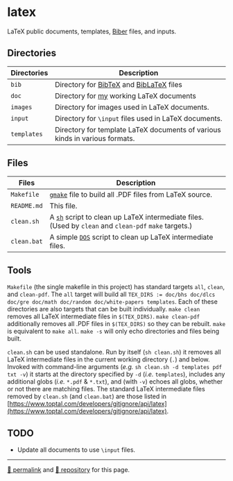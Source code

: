 # latex

LaTeX public documents, templates, [Biber](https://biblatex-biber.sourceforge.net/) files, and inputs.

## Directories

| Directories | Description |
| --- | --- |
| `bib` | Directory for [BibTeX](http://www.bibtex.org/) and [BibLaTeX](https://mirror.mwt.me/ctan/macros/latex/contrib/biblatex/doc/biblatex.pdf) files |
| `doc` | Directory for [my](https://github.com/dcpetty) working LaTeX documents |
| `images` | Directory for images used in LaTeX documents. |
| `input` | Directory for `\input` files used in LaTeX documents. |
| `templates` | Directory for template LaTeX documents of various kinds in various formats. |

## Files

| Files | Description |
| --- | --- |
| `Makefile` | [`gmake`](https://linux.die.net/man/1/gmake) file to build all .PDF files from LaTeX source. |
| `README.md` | This file. |
| `clean.sh` | A [`sh`](https://linux.die.net/man/1/sh) script to clean up LaTeX intermediate files. (Used by `clean` and `clean-pdf` `make` targets.) |
| `clean.bat` | A simple [`DOS`](https://www.lifewire.com/dos-commands-4070427) script to clean up LaTeX intermediate files. |

## Tools

`Makefile` (the single makefile in this project) has standard targets `all`, `clean`, and `clean-pdf`. The `all` target will build all `TEX_DIRS := doc/bhs doc/dlcs doc/gre doc/math doc/random doc/white-papers templates`. Each of these directories are also targets that can be built individually. `make clean` removes all LaTeX intermediate files in `$(TEX_DIRS)`. `make clean-pdf` additionally removes all .PDF files in `$(TEX_DIRS)` so they can be rebuilt. `make` is equivalent to `make all`. `make -s` will only echo directories and files being built.

`clean.sh` can be used standalone. Run by itself (`sh clean.sh`) it removes all LaTeX intermediate files in the current working directory (`.`) and below. Invoked with command-line arguments (*e.g.* `sh clean.sh -d templates pdf txt -v`) it starts at the directory specified by `-d` (*i.e.* `templates`), includes any additional globs (*i.e.* `*.pdf` &amp; `*.txt`), and (with `-v`) echoes all globs, whether or not there are matching files. The standard LaTeX intermediate files removed by `clean.sh` (and `clean.bat`) are those listed in [https://www.toptal.com/developers/gitignore/api/latex](https://www.toptal.com/developers/gitignore/api/latex).

## TODO

- Update all documents to use `\input` files.

<hr>

[&#128279; permalink](https://dcpetty.github.io/latex/) and [&#128297; repository](https://github.com/dcpetty/latex/) for this page.
